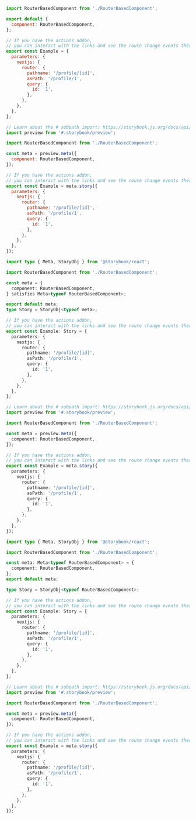 ```js filename="RouterBasedComponent.stories.js" renderer="react" language="js" tabTitle="CSF 3"
import RouterBasedComponent from './RouterBasedComponent';

export default {
  component: RouterBasedComponent,
};

// If you have the actions addon,
// you can interact with the links and see the route change events there
export const Example = {
  parameters: {
    nextjs: {
      router: {
        pathname: '/profile/[id]',
        asPath: '/profile/1',
        query: {
          id: '1',
        },
      },
    },
  },
};
```

```js filename="RouterBasedComponent.stories.js" renderer="react" language="js" tabTitle="CSF Factory 🧪"
// Learn about the # subpath import: https://storybook.js.org/docs/api/csf/csf-factories#subpath-imports
import preview from '#.storybook/preview';

import RouterBasedComponent from './RouterBasedComponent';

const meta = preview.meta({
  component: RouterBasedComponent,
});

// If you have the actions addon,
// you can interact with the links and see the route change events there
export const Example = meta.story({
  parameters: {
    nextjs: {
      router: {
        pathname: '/profile/[id]',
        asPath: '/profile/1',
        query: {
          id: '1',
        },
      },
    },
  },
});
```

```ts filename="RouterBasedComponent.stories.ts" renderer="react" language="ts-4-9" tabTitle="CSF 3"
import type { Meta, StoryObj } from '@storybook/react';

import RouterBasedComponent from './RouterBasedComponent';

const meta = {
  component: RouterBasedComponent,
} satisfies Meta<typeof RouterBasedComponent>;

export default meta;
type Story = StoryObj<typeof meta>;

// If you have the actions addon,
// you can interact with the links and see the route change events there
export const Example: Story = {
  parameters: {
    nextjs: {
      router: {
        pathname: '/profile/[id]',
        asPath: '/profile/1',
        query: {
          id: '1',
        },
      },
    },
  },
};
```

```ts filename="RouterBasedComponent.stories.ts" renderer="react" language="ts-4-9" tabTitle="CSF Factory 🧪"
// Learn about the # subpath import: https://storybook.js.org/docs/api/csf/csf-factories#subpath-imports
import preview from '#.storybook/preview';

import RouterBasedComponent from './RouterBasedComponent';

const meta = preview.meta({
  component: RouterBasedComponent,
});

// If you have the actions addon,
// you can interact with the links and see the route change events there
export const Example = meta.story({
  parameters: {
    nextjs: {
      router: {
        pathname: '/profile/[id]',
        asPath: '/profile/1',
        query: {
          id: '1',
        },
      },
    },
  },
});
```

```ts filename="RouterBasedComponent.stories.ts" renderer="react" language="ts" tabTitle="CSF 3"
import type { Meta, StoryObj } from '@storybook/react';

import RouterBasedComponent from './RouterBasedComponent';

const meta: Meta<typeof RouterBasedComponent> = {
  component: RouterBasedComponent,
};
export default meta;

type Story = StoryObj<typeof RouterBasedComponent>;

// If you have the actions addon,
// you can interact with the links and see the route change events there
export const Example: Story = {
  parameters: {
    nextjs: {
      router: {
        pathname: '/profile/[id]',
        asPath: '/profile/1',
        query: {
          id: '1',
        },
      },
    },
  },
};
```

```ts filename="RouterBasedComponent.stories.ts" renderer="react" language="ts" tabTitle="CSF Factory 🧪"
// Learn about the # subpath import: https://storybook.js.org/docs/api/csf/csf-factories#subpath-imports
import preview from '#.storybook/preview';

import RouterBasedComponent from './RouterBasedComponent';

const meta = preview.meta({
  component: RouterBasedComponent,
});

// If you have the actions addon,
// you can interact with the links and see the route change events there
export const Example = meta.story({
  parameters: {
    nextjs: {
      router: {
        pathname: '/profile/[id]',
        asPath: '/profile/1',
        query: {
          id: '1',
        },
      },
    },
  },
});
```
